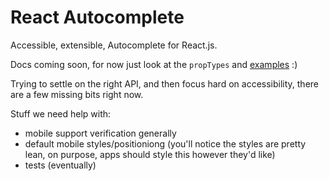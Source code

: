 React Autocomplete
==================

Accessible, extensible, Autocomplete for React.js.

Docs coming soon, for now just look at the `propTypes` and [examples](http://rackt.github.io/react-autocomplete/) :)

Trying to settle on the right API, and then focus hard on accessibility,
there are a few missing bits right now.

Stuff we need help with:

- mobile support verification generally
- default mobile styles/positioniong (you'll notice the styles are
  pretty lean, on purpose, apps should style this however they'd like)
- tests (eventually)


